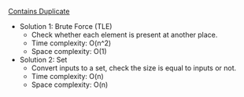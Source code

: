 [Contains Duplicate](https://leetcode.com/problems/contains-duplicate/)  

- Solution 1: Brute Force (TLE)
    - Check whether each element is present at another place.
    - Time complexity: O(n^2)
    - Space complexity: O(1)
- Solution 2: Set
    - Convert inputs to a set, check the size is equal to inputs or not.
    - Time complexity: O(n)
    - Space complexity: O(n)
